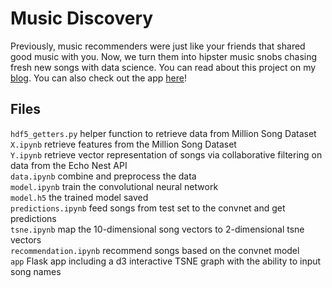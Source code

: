 # Music Discovery
Previously, music recommenders were just like your friends that shared good music with you. Now, we turn them into hipster music snobs chasing fresh new songs with data science. You can read about this project on my [blog](http://dohyunshin.com/jekyll/pixyll/2016/09/24/music-discovery/). You can also check out the app [here](http://dohyunshin.com/app/templates/index.html)!

## Files
`hdf5_getters.py` helper function to retrieve data from Million Song Dataset  
`X.ipynb` retrieve features from the Million Song Dataset  
`Y.ipynb` retrieve vector representation of songs via collaborative filtering on data from the Echo Nest API  
`data.ipynb` combine and preprocess the data  
`model.ipynb` train the convolutional neural network  
`model.h5` the trained model saved  
`predictions.ipynb` feed songs from test set to the convnet and get predictions  
`tsne.ipynb` map the 10-dimensional song vectors to 2-dimensional tsne vectors  
`recommendation.ipynb` recommend songs based on the convnet model  
`app` Flask app including a d3 interactive TSNE graph with the ability to input song names
